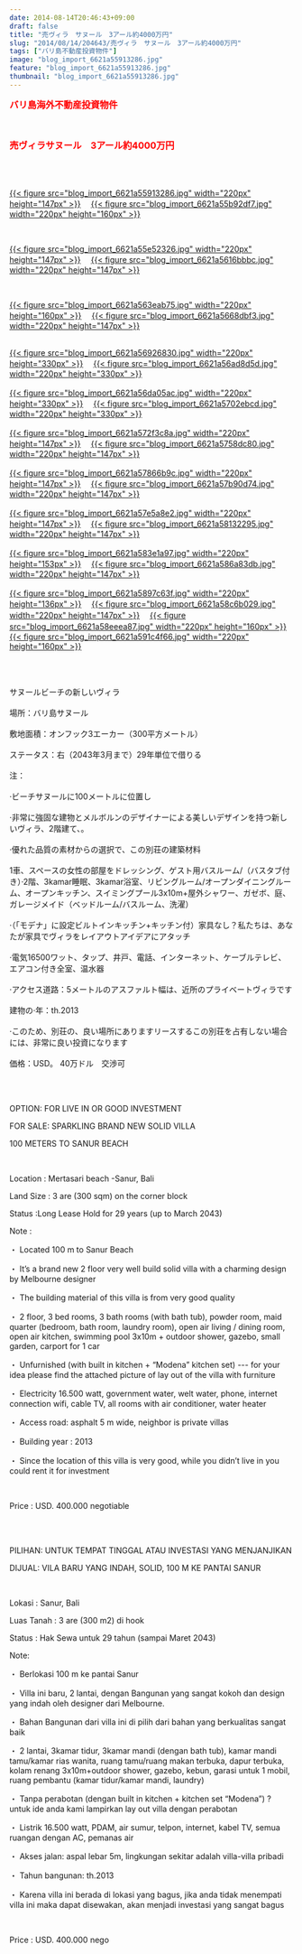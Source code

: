 ```yaml
---
date: 2014-08-14T20:46:43+09:00
draft: false
title: "売ヴィラ　サヌール　3アール約4000万円"
slug: "2014/08/14/204643/売ヴィラ　サヌール　3アール約4000万円"
tags: ["バリ島不動産投資物件"]
image: "blog_import_6621a55913286.jpg"
feature: "blog_import_6621a55913286.jpg"
thumbnail: "blog_import_6621a55913286.jpg"
---
```

<p><font color="#ff0000" size="3"><strong>バリ島海外不動産投資物件</strong></font></p><p><font color="#ff0000" size="3"><strong><br/></strong></font></p><p><font size="3"><font color="#ff0000"><strong>売ヴィラサヌール　3アール約4000万円<br/><span><br/></span></strong></font></font></p><br/><p><a href="blog_import_6621a55a59b16.jpg">{{< figure src="blog_import_6621a55913286.jpg" width="220px" height="147px" >}}</a> 　<a href="blog_import_6621a55cc897f.jpg">{{< figure src="blog_import_6621a55b92df7.jpg" width="220px" height="160px" >}}</a> </p><br/><p><a href="blog_import_6621a55f84ad8.jpg">{{< figure src="blog_import_6621a55e52326.jpg" width="220px" height="147px" >}}</a> 　<a href="blog_import_6621a562a1f5e.jpg">{{< figure src="blog_import_6621a5616bbbc.jpg" width="220px" height="147px" >}}</a> </p><br/><p><a href="blog_import_6621a5652e0c3.jpg">{{< figure src="blog_import_6621a563eab75.jpg" width="220px" height="160px" >}}</a> 　<a href="blog_import_6621a567c37d0.jpg">{{< figure src="blog_import_6621a5668dbf3.jpg" width="220px" height="147px" >}}</a> </p><p><br/><a href="blog_import_6621a56a5db22.jpg">{{< figure src="blog_import_6621a56926830.jpg" width="220px" height="330px" >}}</a> 　<a href="blog_import_6621a56c18bc9.jpg">{{< figure src="blog_import_6621a56ad8d5d.jpg" width="220px" height="330px" >}}</a> <br/><br/><a href="blog_import_6621a56ed947e.jpg">{{< figure src="blog_import_6621a56da05ac.jpg" width="220px" height="330px" >}}</a> 　<a href="blog_import_6621a57168cdd.jpg">{{< figure src="blog_import_6621a5702ebcd.jpg" width="220px" height="330px" >}}</a> <br/><br/><a href="blog_import_6621a57438e09.jpg">{{< figure src="blog_import_6621a572f3c8a.jpg" width="220px" height="147px" >}}</a> 　<a href="blog_import_6621a576bf6b0.jpg">{{< figure src="blog_import_6621a5758dc80.jpg" width="220px" height="147px" >}}</a> <br/><br/><a href="blog_import_6621a579a3444.jpg">{{< figure src="blog_import_6621a57866b9c.jpg" width="220px" height="147px" >}}</a> 　<a href="blog_import_6621a57d03c83.jpg">{{< figure src="blog_import_6621a57b90d74.jpg" width="220px" height="147px" >}}</a> <br/><br/><a href="blog_import_6621a57f8b1d9.jpg">{{< figure src="blog_import_6621a57e5a8e2.jpg" width="220px" height="147px" >}}</a> 　<a href="blog_import_6621a58269f4a.jpg">{{< figure src="blog_import_6621a58132295.jpg" width="220px" height="147px" >}}</a> <br/><br/><a href="blog_import_6621a58521504.jpg">{{< figure src="blog_import_6621a583e1a97.jpg" width="220px" height="153px" >}}</a> 　<a href="blog_import_6621a58821700.jpg">{{< figure src="blog_import_6621a586a83db.jpg" width="220px" height="147px" >}}</a> <br/><br/><a href="blog_import_6621a58adfbb4.jpg">{{< figure src="blog_import_6621a5897c63f.jpg" width="220px" height="136px" >}}</a> 　<a href="blog_import_6621a58daa289.jpg">{{< figure src="blog_import_6621a58c6b029.jpg" width="220px" height="147px" >}}</a> 　<a href="blog_import_6621a5902bf2e.jpg">{{< figure src="blog_import_6621a58eeea87.jpg" width="220px" height="160px" >}}</a> 　<a href="blog_import_6621a5930571e.jpg">{{< figure src="blog_import_6621a591c4f66.jpg" width="220px" height="160px" >}}</a> <br/></p><br/><p><br/><span>サヌールビーチ</span><span>の新しい</span><span>ヴィラ</span> <br/><br/><span>場所：バリ島サヌール</span> <br/><br/><span>敷地</span><span>面積：</span><span>オンフック</span><span>3エーカー</span><span>（</span><span>300平方メートル</span><span>）</span> <br/><br/><span>ステータス：</span><span>右</span><span>（</span><span>2043年3月</span><span>まで</span><span>）</span><span>29年</span><span>単位で借りる</span> <br/><br/><span>注：</span> <br/><br/><span>·</span><span>ビーチ</span><span>サヌール</span><span>に</span><span>100メートル</span><span>に位置し</span> <br/><br/><span>·</span><span>非常に強固</span><span>な建物</span><span>とメルボルン</span><span>の</span><span>デザイナーによる</span><span>美しいデザイン</span><span>を持つ新しい</span><span>ヴィラ</span><span>、</span><span>2</span><span>階建て</span><span>、</span><span>。</span> <br/><br/><span>·</span><span>優れた</span><span>品質の素材</span><span>からの選択</span><span>で、この</span><span>別荘の</span><span>建築材料</span> <br/><br/><span>1</span><span>車</span><span>、</span><span>スペースの</span><span>女性の</span><span>部屋を</span><span>ドレッシング</span><span>、</span><span>ゲスト用バスルーム</span><span>/</span><span>（</span><span>バスタブ付き</span><span>）·</span><span>2</span><span>階</span><span>、</span><span>3kamar</span><span>睡眠、</span><span>3kamar</span><span>浴室</span><span>、リビングルーム</span><span>/</span><span>オープン</span><span>ダイニングルーム</span><span>、</span><span>オープンキッチン</span><span>、</span><span>スイミングプール</span><span>3x10m</span><span>+</span><span>屋外シャワー</span><span>、</span><span>ガゼボ</span><span>、</span><span>庭</span><span>、</span><span>ガレージ</span><span>メイド</span><span>（</span><span>ベッドルーム/</span><span>バスルーム</span><span>、</span><span>洗濯</span><span>）</span> <br/><br/><span>·（</span><span>「</span><span>モデナ</span><span>」に設定</span><span>ビルトイン</span><span>キッチン</span><span>+</span><span>キッチン付</span><span>）</span><span>家具</span><span>なし</span><span>？</span><span>私たちは、あなたが</span><span>家具で</span><span>ヴィラ</span><span>をレイアウト</span><span>アイデア</span><span>にアタッチ</span> <br/><br/><span>·</span><span>電気</span><span>16500ワット</span><span>、</span><span>タップ</span><span>、</span><span>井戸</span><span>、</span><span>電話、インターネット</span><span>、</span><span>ケーブルテレビ</span><span>、エアコン</span><span>付き</span><span>全室</span><span>、</span><span>温水器</span> <br/><br/><span>·</span><span>アクセス道路</span><span>：</span><span>5メートル</span><span>の</span><span>アスファルト</span><span>幅は</span><span>、</span><span>近所</span><span>の</span><span>プライベートヴィラ</span><span>です</span> <br/><br/><span>建物</span><span>の</span><span>·</span><span>年：</span><span>th.2013</span> <br/><br/><span>·</span><span>このため、</span><span>別荘の</span><span>、良い場所</span><span>にあり</span><span>ます</span><span>リースする</span><span>この</span><span>別荘を</span><span>占有しない</span><span>場合には</span><span>、</span><span>非常に</span><span>良い投資</span><span>になります</span> <br/><br/><span>価格：</span><span>USD</span><span>。</span> <span class="hps">40万ドル　交渉可</span></p><br/><p><br/>OPTION: FOR LIVE IN OR GOOD INVESTMENT</p><p>FOR SALE: SPARKLING BRAND NEW SOLID VILLA</p><p>100 METERS TO SANUR BEACH</p><br/><p>Location : Mertasari beach -Sanur, Bali</p><p>Land Size : 3 are (300 sqm) on the corner block</p><p>Status :Long Lease Hold for 29 years (up to March 2043)</p><p>Note : </p><p>・ Located 100 m to Sanur Beach</p><p>・ It’s a brand new 2 floor very well build solid villa with a charming design by Melbourne designer</p><p>・ The building material of this villa is from very good quality</p><p>・ 2 floor, 3 bed rooms, 3 bath rooms (with bath tub), powder room, maid quarter (bedroom, bath room, laundry room), open air living / dining room, open air kitchen, swimming pool 3x10m + outdoor shower, gazebo, small garden, carport for 1 car</p><p>・ Unfurnished (with built in kitchen + “Modena” kitchen set) --- for your idea please find the attached picture of lay out of the villa with furniture</p><p>・ Electricity 16.500 watt, government water, welt water, phone, internet connection wifi, cable TV, all rooms with air conditioner, water heater</p><p>・ Access road: asphalt 5 m wide, neighbor is private villas</p><p>・ Building year : 2013</p><p>・ Since the location of this villa is very good, while you didn’t live in you could rent it for investment</p><br/><p>Price : USD. 400.000 negotiable</p><br/><br/><p>PILIHAN: UNTUK TEMPAT TINGGAL ATAU INVESTASI YANG MENJANJIKAN</p><p>DIJUAL: VILA BARU YANG INDAH, SOLID, 100 M KE PANTAI SANUR</p><br/><p>Lokasi : Sanur, Bali</p><p>Luas Tanah : 3 are (300 m2) di hook</p><p>Status : Hak Sewa untuk 29 tahun (sampai Maret 2043)</p><p>Note:</p><p>・ Berlokasi 100 m ke pantai Sanur</p><p>・ Villa ini baru, 2 lantai, dengan Bangunan yang sangat kokoh dan design yang indah oleh designer dari Melbourne.</p><p>・ Bahan Bangunan dari villa ini di pilih dari bahan yang berkualitas sangat baik</p><p>・ 2 lantai, 3kamar tidur, 3kamar mandi (dengan bath tub), kamar mandi tamu/kamar rias wanita, ruang tamu/ruang makan terbuka, dapur terbuka, kolam renang 3x10m+outdoor shower, gazebo, kebun, garasi untuk 1 mobil, ruang pembantu (kamar tidur/kamar mandi, laundry)</p><p>・ Tanpa perabotan (dengan built in kitchen + kitchen set “Modena”) ? untuk ide anda kami lampirkan lay out villa dengan perabotan</p><p>・ Listrik 16.500 watt, PDAM, air sumur, telpon, internet, kabel TV, semua ruangan dengan AC, pemanas air</p><p>・ Akses jalan: aspal lebar 5m, lingkungan sekitar adalah villa-villa pribadi</p><p>・ Tahun bangunan: th.2013</p><p>・ Karena villa ini berada di lokasi yang bagus, jika anda tidak menempati villa ini maka dapat disewakan, akan menjadi investasi yang sangat bagus</p><br/><p>Price : USD. 400.000 nego</p><p><br/></p>

